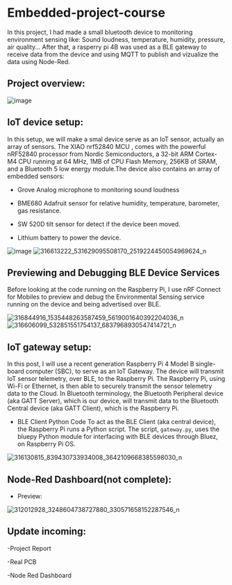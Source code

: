 # Embedded-project-course


In this project, I had made a small bluetooth device to monitoring environment sensing like: Sound loudness, temperature, humidity, pressure, air quality...
After that, a rasperry pi 4B was used as a BLE gateway to receive data from the device and using MQTT to publish and vizualize the data using Node-Red.

## Project overview:

![image](https://user-images.githubusercontent.com/63698805/203825455-a8bed558-0973-4766-89e2-432b2fd8693c.png)

## IoT device setup:

In this setup, we will make a smal device serve as an IoT sensor, actually an array of sensors. The XIAO nrf52840 MCU , comes with the powerful nRF52840 processor from Nordic Semiconductors, a 32-bit ARM Cortex-M4 CPU running at 64 MHz, 1MB of CPU Flash Memory, 256KB of SRAM, and a Bluetooth 5 low energy module.The device also contains an array of embedded sensors:
* Grove Analog microphone to monitoring sound loudness

* BME680 Adafruit sensor for relative humidity, temperature, barometer, gas resistance.

* SW 520D tilt sensor for detect if the device been moved.

* Lithium battery to power the device.


![image](https://user-images.githubusercontent.com/63698805/203826592-872adf94-b08b-40b8-a401-b69214ec21f0.png) ![316613222_531629095508170_2519224450054969624_n](https://user-images.githubusercontent.com/63698805/203827878-043f3111-1861-4fef-a013-e67faf6f060f.jpg)
## Previewing and Debugging BLE Device Services

Before looking at the code running on the Raspberry Pi, I use  nRF Connect for Mobiles to preview and debug the Environmental Sensing service running on the device and being advertised over BLE.


![316844916_1535448263587459_5619001640392204036_n](https://user-images.githubusercontent.com/63698805/203832576-641bf12c-c177-456d-8d55-cdfa22173e1b.jpg)![316606099_532851551754137_6837968930547414721_n](https://user-images.githubusercontent.com/63698805/203832944-b3cc2afd-c080-43f0-88af-46ae710af289.jpg)


## IoT gateway setup:

In this post, I will use a recent generation Raspberry Pi 4 Model B single-board computer (SBC), to serve as an IoT Gateway. The device will transmit IoT sensor telemetry, over BLE, to the Raspberry Pi. The Raspberry Pi, using Wi-Fi or Ethernet, is then able to securely transmit the sensor telemetry data to the Cloud. In Bluetooth terminology, the Bluetooth Peripheral device (aka GATT Server), which is our device, will transmit data to the Bluetooth Central device (aka GATT Client), which is the Raspberry Pi.

* BLE Client Python Code
To act as the BLE Client (aka central device), the Raspberry Pi runs a Python script. The script,  `gateway.py`, uses the bluepy Python module for interfacing with BLE devices through Bluez, on Raspberry Pi OS.

![316130815_839430733934008_3642109668385598030_n](https://user-images.githubusercontent.com/63698805/203835482-cf2be516-5163-432a-a7a7-eb536b00e0f6.png)

## Node-Red Dashboard(not complete):

* Preview:

![312012928_3248604738727880_330571658152287546_n](https://user-images.githubusercontent.com/63698805/203835665-86f69f0a-0329-4fd4-9e0a-06a45b4245e2.png)


## Update incoming:

-Project Report

-Real PCB

-Node Red Dashboard
